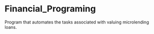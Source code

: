 # Financial_Programing
Program that automates the tasks associated with valuing microlending loans.
